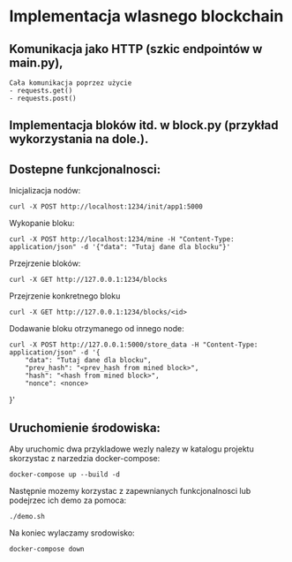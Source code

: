 # Implementacja wlasnego blockchain

## Komunikacja jako HTTP (szkic endpointów w main.py),
    Cała komunikacja poprzez użycie
    - requests.get()
    - requests.post()

## Implementacja bloków itd. w block.py (przykład wykorzystania na dole.).

## Dostepne funkcjonalnosci:

Inicjalizacja nodów:
        
    curl -X POST http://localhost:1234/init/app1:5000

Wykopanie bloku:

    curl -X POST http://localhost:1234/mine -H "Content-Type: application/json" -d '{"data": "Tutaj dane dla blocku"}'

Przejrzenie bloków:

    curl -X GET http://127.0.0.1:1234/blocks

Przejrzenie konkretnego bloku

    curl -X GET http://127.0.0.1:1234/blocks/<id>

Dodawanie bloku otrzymanego od innego node:

    curl -X POST http://127.0.0.1:5000/store_data -H "Content-Type: application/json" -d '{
        "data": "Tutaj dane dla blocku",
        "prev_hash": "<prev_hash from mined block>",
        "hash": "<hash from mined block>",
        "nonce": <nonce>
}'


## Uruchomienie środowiska:

Aby uruchomic dwa przykladowe wezly nalezy w katalogu projektu skorzystac z narzedzia docker-compose:

    docker-compose up --build -d  

Następnie mozemy korzystac z zapewnianych funkcjonalnosci lub podejrzec ich demo za pomoca:

    ./demo.sh

Na koniec wylaczamy srodowisko:

    docker-compose down